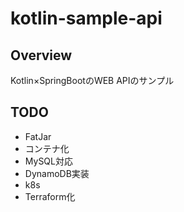 kotlin-sample-api
====

## Overview
Kotlin×SpringBootのWEB APIのサンプル

## TODO

 - FatJar
 - コンテナ化
 - MySQL対応
 - DynamoDB実装
 - k8s
 - Terraform化